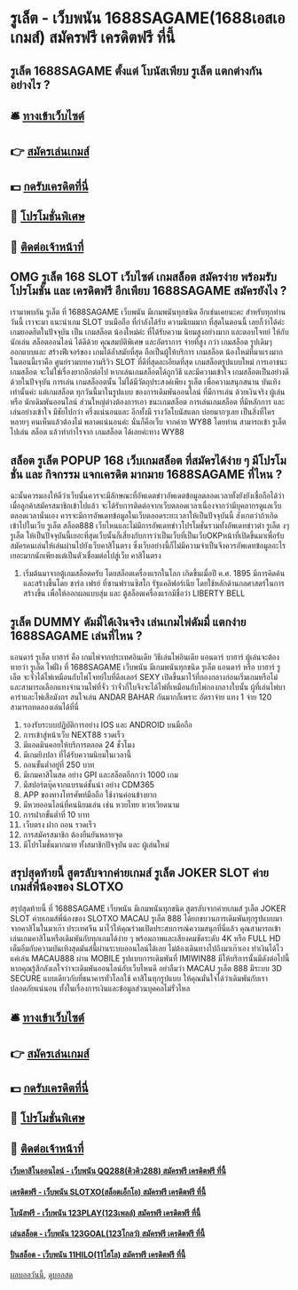 # รูเล็ต - เว็บพนัน 1688SAGAME(1688เอสเอเกมส์) สมัครฟรี เครดิตฟรี ที่นี้
## รูเล็ต 1688SAGAME ตั้งแต่ โบนัสเพียบ รูเล็ต แตกต่างกันอย่างไร ?

## 🛎 [ทางเข้าเว็บไซต์](https://bit.ly/3SdLNi2)
## 👉 [สมัครเล่นเกมส์](https://bit.ly/3SdLNi2)
## 💵 [กดรับเครดิตที่นี่](https://bit.ly/3dyRKHj)
## 👑 [โปรโมชั่นพิเศษ](https://bit.ly/3dyRKHj)
## 📱 [ติดต่อเจ้าหน้าที่](https://bit.ly/3dyRKHj)

## OMG รูเล็ต 168 SLOT เว็บไซต์ เกมสล็อต สมัครง่าย พร้อมรับโปรโมชั่น และ เครดิตฟรี อีกเพียบ 1688SAGAME สมัครยังไง ?
เรามาพบกัน รูเล็ต ที่ 1688SAGAME เว็บพนัน มีเกมพนันทุกชนิด อีกเช่นเคยนะคะ สำหรับทุกท่านวันนี้ เราจะมา แนะนำเกม SLOT บนมือถือ ที่กำลังได้รับ ความนิยมมาก ที่สุดในตอนนี้ เลยก็ว่าได้ค่ะ เกมยอดฮิตในปัจจุบัน เป็น เกมสล็อต น้องใหม่ค่ะ ที่ได้รับความ นิยมสูงอย่างมาก และตอบโจทย์ ให้กับนักเล่น สล็อตออนไลน์ ได้ดีด้วย คุณสมบัติพิเศษ และอัตราการ จ่ายที่สูง กว่า เกมสล็อต รูปเดิมๆ ออกแบบและ สร้างฟีเจอร์ของ เกมได้ล้ำสมัยที่สุด ถือเป็นผู้ให้บริการ เกมสล็อต น้องใหม่ที่มาแรงมากในตอนนี้เราคือ ศูนย์รวมบทความรีวิว SLOT ที่ดีที่สุดละเอียดที่สุด เกมสล็อตรูปแบบใหม่ การเอาชนะ เกมสล็อต จะไม่ใช่เรื่องยากอีกต่อไป หากเล่นเกมสล็อตได้ถูกวิธี และมีความเข้าใจ เกมสล็อตเป็นอย่างดี ด้วยในปัจจุบัน การเล่น เกมสล็ออตนั้น ไม่ได้มีวัตถุประสงค์เพียง รูเล็ต เพื่อความสนุกสนาน บันเทิง เท่านั้นค่ะ แต่เกมสล็อต ทุกวันนี้มาในรูปแบบ ของการเดิมพันออนไลน์ ที่มีการเล่น ด้วยเงินจริง ผู้เล่น หรือ นักเดิมพันออนไลน์ ส่วนใหญ่ต่างต้องการเอา ชนะเกมสล็อต การเล่นเกมสล็อต ที่มีหลักการ และเล่นอย่างเข้าใจ มีชัยไปกว่า ครึ่งแน่นอนและ อีกทั้งมี รางวัลโบนัสแตก บ่อยมากๆเลย เป็นสิ่งที่ใครหลายๆ คนเห็นแล้วต้องไม่ พลาดแน่นอนค่ะ นั่นก็คือเว็บ จากค่าย WY88 โดยท่าน สามารถเข้า รูเล็ต ไปเล่น สล็อต แล้วทำกำไรจาก เกมสล็อต ได้เลยค่ะทาง WY88

## สล็อต รูเล็ต POPUP 168 เว็บเกมสล็อต ที่สมัครได้ง่าย ๆ มีโปรโมชั่น และ กิจกรรม แจกเครดิต มากมาย 1688SAGAME ที่ไหน ?
ฉะนั้นควรมองให้ดีว่าเว็บนั้นควรจะมีลักษณะที่อัพเดตข่าวอัพเดตข้อมูลตลอดเวลาทั้งยังยังเชื่อถือได้ว่าเมื่อลูกค้าสมัครสมาชิกเข้าไปแล้ว จะได้รับการติดต่อจากเว็บตลอดเวลาเนื่องจากว่ามีบุคลากรดูแลเว็บตลอดเวลานั่นเอง
ควรจะมีการอัพเดทข้อมูลในเว็บตลอดระยะเวลาให้เป็นปัจจุบันนี้ สังเกตว่าถ้าเกิดเข้าไปในเว็บ รูเล็ต สล็อต888 เว็บไหนและไม่มีการอัพเดทข่าวโปรโมชั่นรวมทั้งอัพเดทข่าวต่า รูเล็ต งๆ รูเล็ต ให้เป็นปัจจุบันนี้เยอะที่สุดเว็บนั้นก็เสี่ยงกับการว่าเป็นเว็บที่เป็นเว็บOKPหน้าที่เปิดขึ้นมาเพื่อรับสมัครคนเล่นให้เล่นผ่านไปยังเว็บคาสิโนตรง ซึ่งเว็บอย่างนี้ก็ไม่มีความจำเป็นจึงควรอัพเดทข้อมูลอะไรเยอะมากนักเพียงแต่เป็นตัวเชื่อมต่อไปสู่เว็บ คาสิโนตรง
1. เริ่มต้นมาจากตู้เกมสล็อตครับ โดยสล็อตเครื่องแรกในโลก เกิดขึ้นเมื่อปี ค.ศ. 1895 มีการคิดค้น และสร้างขึ้นโดย ชาร์ล เฟรย์ ที่ซานฟรานซิสโก รัฐแคลิฟอร์เนีย โดยใช้หลักด้านกลศาสตร์ในการสร้างขึ้น เพื่อให้ออกผลแบบสุ่ม และ ตู้สล็อตเครื่องแรกมีชื่อว่า LIBERTY BELL

## รูเล็ต DUMMY ดัมมี่ได้เงินจริง เล่นเกมไพ่ดัมมี่ แตกง่าย 1688SAGAME เล่นที่ไหน ?
แอนดาร์ รูเล็ต บาฮาร์ คือ เกมไพ่จากประเทศอินเดีย วิธีเล่นไพ่อินเดีย แอนดาร์ บาฮาร์ ผู้เล่นจะต้องทายว่า รูเล็ต ไพ่ฝั่ง ที่ 1688SAGAME เว็บพนัน มีเกมพนันทุกชนิด รูเล็ต แอนดาร์ หรือ บาฮาร์ รูเล็ต จะจั่วได้ไพ่เหมือนกับไพ่โจทย์ใบที่ดีลเลอร์ SEXY เปิดขึ้นมาไว้ที่กองกลางก่อนเริ่มเกมหรือไม่ และสามารถเลือกแทงจำนวนไพ่ที่จั่ว ว่าจั่วกี่ใบจึงจะได้ไพ่ที่เหมือนกับไพ่กองกลางใบนั้น ผู้ที่เล่นไพ่บาคาร่าและไพ่เสือมังกร สนใจเล่น ANDAR BAHAR กันมากก็เพราะ อัตราจ่าย แทง 1 จ่าย 120 สามารถทดลองเล่นได้ที่นี่
1. รองรับระบบปฏิบัติการอย่าง IOS และ ANDROID บนมือถือ
2. การเข้าสู่หน้าเว็บ NEXT88 รวดเร็ว
3. มีแอดมินคอยให้บริการตลอด 24 ชั่วโมง
4. มีเกมยิงปลา ที่ได้รับความนิยมในเวลานี้
5. ถอนขั้นต่ำอยู่ที่ 250 บาท
6. มีเกมคาสิโนสด อย่าง GPI และสล็อตอีกกว่า 1000 เกม
7. มีสปอร์ตบุ๊คจากแบรนด์ชั้นนำ อย่าง CDM365
8. APP ของทางโทรศัพท์มือถือ ใช้งานค่อนข้างยาก
9. มีหวยออนไลน์ที่คนนิยมเล่น เช่น หวยไทย หวยเวียดนาม
10. การฝากขั้นต่ำที่ 10 บาท
11. เว็บตรง ฝาก ถอน รวดเร็ว
12. การสมัครสมาชิก ต้องยืนยันหลายจุด
13. มีโปรโมชั่นมากมาย ทั้งสมาชิกปัจจุบัน และ ผู้เล่นใหม่

## สรุปสุดท้ายนี้ สูตรลับจากค่ายเกมส์ รูเล็ต JOKER SLOT ค่ายเกมส์พี่น้องของ SLOTXO
สรุปสุดท้ายนี้ ที่ 1688SAGAME เว็บพนัน มีเกมพนันทุกชนิด สูตรลับจากค่ายเกมส์ รูเล็ต JOKER SLOT ค่ายเกมส์พี่น้องของ SLOTXO MACAU รูเล็ต 888 ได้ยกขบวนการเดิมพันทุกรูปแบบมาจากคาสิโนในมาเก๊า ประเทศจีน มาไว้ให้คุณร่วมเปิดประสบการณ์ความสนุกที่นี่แล้ว คุณสามารถเข้าเล่นเกมคาสิโนหรือเดิมพันกับทุกเกมได้ง่าย ๆ พร้อมภาพและเสียงคมชัดระดับ 4K หรือ FULL HD เต็มอิ่มกับความบันเทิงสุดมันส์นี้ผ่านระบบออนไลน์ได้เลย ไม่ต้องเดินทางไปถึงมาเก๊าเอง ทำเงินได้ไวแค่เล่น MACAU888 ผ่าน MOBILE รูปแบบการเดิมพันที่ IMIWIN88 มีให้บริการนั้นมีดังต่อไปนี้
หากคุณรู้สึกลังเลใจว่าจะเดิมพันออนไลน์กับเว็บไหนดี อย่าลืมว่า MACAU รูเล็ต 888 มีระบบ 3D SECURE แบบเดียวกับที่ธนาคารทั่วโลกใช้ คาสิโนทุกรูปแบบ ให้คุณมั่นใจได้ว่าเดิมพันกับเราปลอดภัยแน่นอน ทั้งในเรื่องการเงินและข้อมูลส่วนบุคคลไม่รั่วไหล

## 🛎 [ทางเข้าเว็บไซต์](https://bit.ly/3SdLNi2)
## 👉 [สมัครเล่นเกมส์](https://bit.ly/3SdLNi2)
## 💵 [กดรับเครดิตที่นี่](https://bit.ly/3dyRKHj)
## 👑 [โปรโมชั่นพิเศษ](https://bit.ly/3dyRKHj)
## 📱 [ติดต่อเจ้าหน้าที่](https://bit.ly/3dyRKHj)

#### [เว็บคาสิโนออนไลน์ - เว็บพนัน QQ288(คิวคิว288) สมัครฟรี เครดิตฟรี ที่นี้](https://atom.io/themes/เว็บคาสิโนออนไลน์%20-%20เว็บพนัน%20qq288(คิวคิว288)%20สมัครฟรี%20เครดิตฟรี%20ที่นี้)
#### [เครดิตฟรี - เว็บพนัน SLOTXO(สล็อตเอ็กโอ) สมัครฟรี เครดิตฟรี ที่นี้](https://atom.io/themes/เครดิตฟรี%20-%20เว็บพนัน%20slotxo(สล็อตเอ็กโอ)%20สมัครฟรี%20เครดิตฟรี%20ที่นี้)
#### [โบนัสฟรี - เว็บพนัน 123PLAY(123เพลล์) สมัครฟรี เครดิตฟรี ที่นี้](https://atom.io/themes/โบนัสฟรี%20-%20เว็บพนัน%20123play(123เพลล์)%20สมัครฟรี%20เครดิตฟรี%20ที่นี้)
#### [เล่นสล็อต - เว็บพนัน 123GOAL(123โกลว์) สมัครฟรี เครดิตฟรี ที่นี้](https://atom.io/themes/เล่นสล็อต%20-%20เว็บพนัน%20123goal(123โกลว์)%20สมัครฟรี%20เครดิตฟรี%20ที่นี้)
#### [ปั่นสล็อต - เว็บพนัน 11HILO(11ไฮโล) สมัครฟรี เครดิตฟรี ที่นี้](https://atom.io/themes/ปั่นสล็อต%20-%20เว็บพนัน%2011hilo(11ไฮโล)%20สมัครฟรี%20เครดิตฟรี%20ที่นี้)

[ผลบอลวันนี้](https://siamsport.tv "ผลบอลวันนี้"), [ดูบอลสด](https://siamsport.tv/ดูบอลสด "ดูบอลสด")